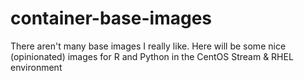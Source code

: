 # container-base-images
There aren't many base images I really like. Here will be some nice (opinionated) images for R and Python in the CentOS Stream &amp; RHEL environment
